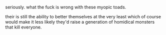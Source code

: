 seriously.
what the fuck is wrong with these myopic toads.

their is still the ability to better themselves at the very least which of course would make it less likely they'd raise a generation of homidical monsters that kill everyone.
